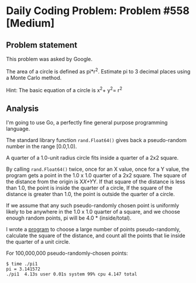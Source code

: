 # Daily Coding Problem: Problem #558 [Medium] 

## Problem statement

This problem was asked by Google.

The area of a circle is defined as pi\*r<sup>2</sup>.
Estimate pi to 3 decimal places using a Monte Carlo method.

Hint: The basic equation of a circle is x<sup>2</sup>+ y<sup>2</sup>= r<sup>2</sup>

## Analysis

I'm going to use Go, a perfectly fine general purpose programming language.


The standard library function `rand.Float64()` gives back a pseudo-random
number in the range [0.0,1.0).

A quarter of a 1.0-unit radius circle fits inside a quarter of a 2x2 square.

By calling `rand.Float64()` twice, once for an X value, once for a Y value,
the program gets a point in the 1.0 x 1.0 quarter of a 2x2 square.
The square of the distance from the origin is X*X+Y*Y.
If that square of the distance is less than 1.0, the point is
inside the quarter of a circle,
If the square of the distance is greater than 1.0, the point is outside
the quarter of a circle.

If we assume that any such pseudo-randomly chosen point is uniformly
likely to be anywhere in the 1.0 x 1.0 quarter of a square,
and we choose enough random points, pi will be 4.0 * (inside/total).

I wrote a [program](pi1.go) to choose a large number of points
pseudo-randomly, calculate the square of the distance,
and count all the points that lie inside the quarter of a unit circle.

For 100,000,000 pseudo-randomly-chosen points:

```
$ time ./pi1
pi = 3.141572
./pi1  4.13s user 0.01s system 99% cpu 4.147 total
```
